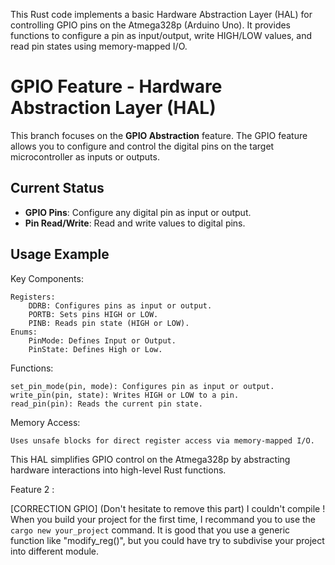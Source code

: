 This Rust code implements a basic Hardware Abstraction Layer (HAL) for controlling GPIO pins on the Atmega328p (Arduino Uno). It provides functions to configure a pin as input/output, write HIGH/LOW values, and read pin states using memory-mapped I/O.


# GPIO Feature - Hardware Abstraction Layer (HAL)

This branch focuses on the **GPIO Abstraction** feature. The GPIO feature allows you to configure and control the digital pins on the target microcontroller as inputs or outputs.

## Current Status
- **GPIO Pins**: Configure any digital pin as input or output.
- **Pin Read/Write**: Read and write values to digital pins.

## Usage Example


Key Components:

    Registers:
        DDRB: Configures pins as input or output.
        PORTB: Sets pins HIGH or LOW.
        PINB: Reads pin state (HIGH or LOW).
    Enums:
        PinMode: Defines Input or Output.
        PinState: Defines High or Low.

Functions:

    set_pin_mode(pin, mode): Configures pin as input or output.
    write_pin(pin, state): Writes HIGH or LOW to a pin.
    read_pin(pin): Reads the current pin state.

Memory Access:

    Uses unsafe blocks for direct register access via memory-mapped I/O.

This HAL simplifies GPIO control on the Atmega328p by abstracting hardware interactions into high-level Rust functions.

Feature 2 : 

[CORRECTION GPIO] (Don't hesitate to remove this part)
I couldn't compile ! When you build your project for the first time, I recommand you to use the ```cargo new your_project``` command.
It is good that you use a generic function like "modify_reg()", but you could have try to subdivise your project into different module.

